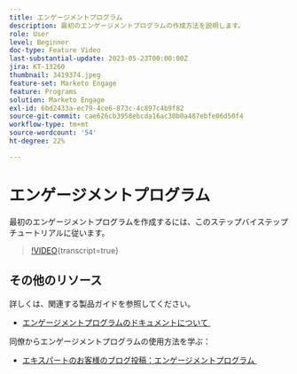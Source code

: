 ```yaml
---
title: エンゲージメントプログラム
description: 最初のエンゲージメントプログラムの作成方法を説明します。
role: User
level: Beginner
doc-type: Feature Video
last-substantial-update: 2023-05-23T00:00:00Z
jira: KT-13260
thumbnail: 3419374.jpeg
feature-set: Marketo Engage
feature: Programs
solution: Marketo Engage
exl-id: 6bd2433a-ec79-4ce6-873c-4c897c4b9f82
source-git-commit: cae626cb3958ebcda16ac30b0a487ebfe06d50f4
workflow-type: tm+mt
source-wordcount: '54'
ht-degree: 22%

---
```


# エンゲージメントプログラム

最初のエンゲージメントプログラムを作成するには、このステップバイステップチュートリアルに従います。

>[!VIDEO](https://video.tv.adobe.com/v/3452680/?captions=jpn&learn=on){transcript=true}

## その他のリソース

詳しくは、関連する製品ガイドを参照してください。

* [&#x200B; エンゲージメントプログラムのドキュメントについて &#x200B;](https://experienceleague.adobe.com/docs/marketo/using/product-docs/email-marketing/drip-nurturing/creating-an-engagement-program/understanding-engagement-programs.html?lang=ja)

同僚からエンゲージメントプログラムの使用方法を学ぶ：

* [&#x200B; エキスパートのお客様のブログ投稿：エンゲージメントプログラム &#x200B;](https://nation.marketo.com/t5/product-blogs/marketo-success-series-engagement-programs/ba-p/301712)
